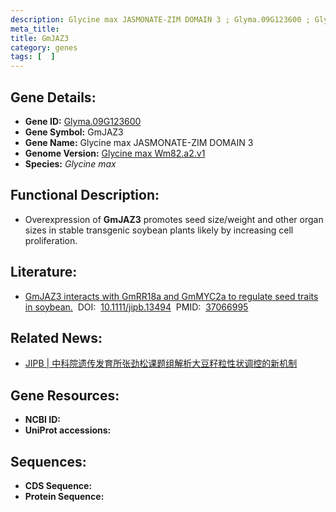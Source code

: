 ```yaml
---
description: Glycine max JASMONATE-ZIM DOMAIN 3 ; Glyma.09G123600 ; Glycine max
meta_title:
title: GmJAZ3
category: genes
tags: [  ]
---
```


## Gene Details:
- **Gene ID:**	[Glyma.09G123600](https://www.maizegdb.org/gene_center/gene/Glyma.09G123600)
- **Gene Symbol:** GmJAZ3
- **Gene Name:** Glycine max JASMONATE-ZIM DOMAIN 3
- **Genome Version:** [Glycine max Wm82.a2.v1]()
- **Species:** *Glycine max*

## Functional Description:
   - Overexpression of **GmJAZ3** promotes seed size/weight and other organ sizes in stable transgenic soybean plants likely by increasing cell proliferation.

## Literature:
   - [GmJAZ3 interacts with GmRR18a and GmMYC2a to regulate seed traits in soybean.]( https://onlinelibrary.wiley.com/doi/10.1111/jipb.13494)&nbsp;&nbsp;DOI:&nbsp;&nbsp;[10.1111/jipb.13494](https://onlinelibrary.wiley.com/doi/10.1111/jipb.13494)&nbsp;&nbsp;PMID:&nbsp;&nbsp;[37066995](https://pubmed.ncbi.nlm.nih.gov/37066995/)

## Related News:
   - [JIPB | 中科院遗传发育所张劲松课题组解析大豆籽粒性状调控的新机制](https://mp.weixin.qq.com/s/mSVgD0FIbEh2qIUGGsVFtw)

## Gene Resources:
- **NCBI ID:** [](https://www.ncbi.nlm.nih.gov/gene/?term=)
- **UniProt accessions:** [](https://www.uniprot.org/uniprotkb//entry)

## Sequences:
- **CDS Sequence:**
- **Protein Sequence:**
